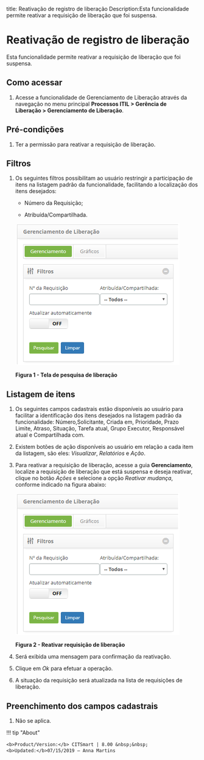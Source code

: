 title: Reativação de registro de liberação
Description:Esta funcionalidade permite reativar a requisição de liberação que foi suspensa.

# Reativação de registro de liberação

Esta funcionalidade permite reativar a requisição de liberação que foi suspensa.

Como acessar
------------

1.  Acesse a funcionalidade de Gerenciamento de Liberação através da
    navegação no menu principal **Processos ITIL \> Gerência de
    Liberação \> Gerenciamento de Liberação**.

Pré-condições
-------------

1.  Ter a permissão para reativar a requisição de liberação.

Filtros
-------

1.  Os seguintes filtros possibilitam ao usuário restringir a participação de
    itens na listagem padrão da funcionalidade, facilitando a localização dos
    itens desejados:

    -  Número da Requisição;

    -  Atribuída/Compartilhada.

    ![Criar](images/reactivate-1.png)

    **Figura 1 - Tela de pesquisa de liberação**

Listagem de itens
-----------------

1.  Os seguintes campos cadastrais estão disponíveis ao usuário para facilitar a
    identificação dos itens desejados na listagem padrão da
    funcionalidade: Número,Solicitante, Criada
    em, Prioridade, Prazo Limite, Atraso, Situação, Tarefa
    atual, Grupo Executor, Responsável atual e Compartilhada com.

2.  Existem botões de ação disponíveis ao usuário em relação a cada item da
    listagem, são eles: *Visualizar*, *Relatórios* e *Ação*.

3.  Para reativar a requisição de liberação, acesse a guia **Gerenciamento**,
    localize a requisição de liberação que está suspensa e deseja reativar,
    clique no botão *Ações* e selecione a opção *Reativar mudança*, conforme
    indicado na figura abaixo:

    ![Criar](images/reactivate-1.png)

    **Figura 2 - Reativar requisição de liberação**

1.  Será exibida uma mensagem para confirmação da reativação.

2.  Clique em *Ok* para efetuar a operação.

3.  A situação da requisição será atualizada na lista de requisições de
    liberação.

Preenchimento dos campos cadastrais
-----------------------------------

1.  Não se aplica.


!!! tip "About"

    <b>Product/Version:</b> CITSmart | 8.00 &nbsp;&nbsp;
    <b>Updated:</b>07/15/2019 – Anna Martins

